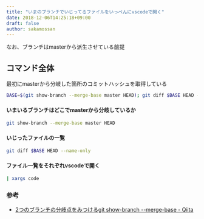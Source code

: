```yaml
---
title: "いまのブランチでいじってるファイルをいっぺんにvscodeで開く"
date: 2018-12-06T14:25:18+09:00
draft: false
author: sakamossan
---
```


なお、ブランチはmasterから派生させている前提

## コマンド全体

最初にmasterから分岐した箇所のコミットハッシュを取得している

```bash
BASE=$(git show-branch --merge-base master HEAD); git diff $BASE HEAD --name-only | xargs code
```

#### いまいるブランチはどこでmasterから分岐しているか

```bash
git show-branch --merge-base master HEAD
```

#### いじったファイルの一覧

```bash
git diff $BASE HEAD --name-only
```

#### ファイル一覧をそれぞれvscodeで開く

```bash
| xargs code
```

### 参考

- [2つのブランチの分岐点をみつけるgit show-branch --merge-base - Qiita](https://qiita.com/awakia/items/ed53f4aada688f7f19a9)

